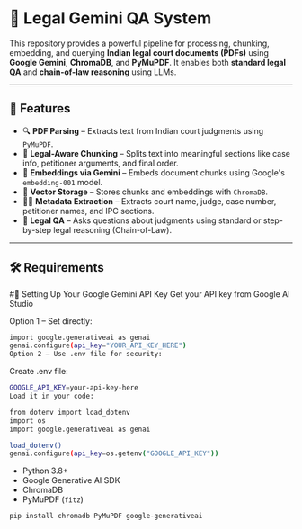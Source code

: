# 🧠 Legal Gemini QA System

This repository provides a powerful pipeline for processing, chunking, embedding, and querying **Indian legal court documents (PDFs)** using **Google Gemini**, **ChromaDB**, and **PyMuPDF**. It enables both **standard legal QA** and **chain-of-law reasoning** using LLMs.

---

## 📂 Features

- 🔍 **PDF Parsing** – Extracts text from Indian court judgments using `PyMuPDF`.
- 🧩 **Legal-Aware Chunking** – Splits text into meaningful sections like case info, petitioner arguments, and final order.
- 🧠 **Embeddings via Gemini** – Embeds document chunks using Google's `embedding-001` model.
- 💾 **Vector Storage** – Stores chunks and embeddings with `ChromaDB`.
- 🧑‍⚖️ **Metadata Extraction** – Extracts court name, judge, case number, petitioner names, and IPC sections.
- 🤖 **Legal QA** – Asks questions about judgments using standard or step-by-step legal reasoning (Chain-of-Law).

---

## 🛠️ Requirements

#🔑 Setting Up Your Google Gemini API Key
Get your API key from Google AI Studio

Option 1 – Set directly:

```bash
import google.generativeai as genai
genai.configure(api_key="YOUR_API_KEY_HERE")
Option 2 – Use .env file for security:
```
Create .env file:

```bash
GOOGLE_API_KEY=your-api-key-here
Load it in your code:
```
```bash
from dotenv import load_dotenv
import os
import google.generativeai as genai

load_dotenv()
genai.configure(api_key=os.getenv("GOOGLE_API_KEY"))
```
- Python 3.8+
- Google Generative AI SDK
- ChromaDB
- PyMuPDF (`fitz`)

```bash
pip install chromadb PyMuPDF google-generativeai
```




